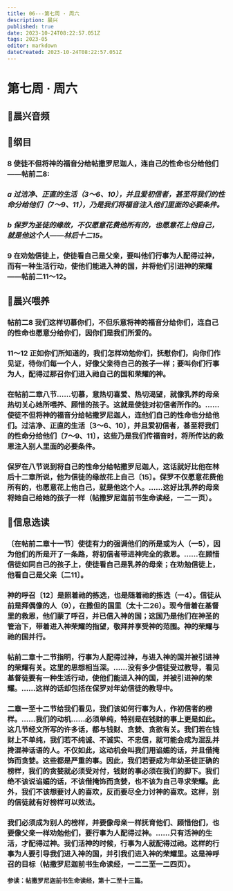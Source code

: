 ```yaml
---
title: 06---第七周 · 周六
description: 晨兴
published: true
date: 2023-10-24T08:22:57.051Z
tags: 2023-05
editor: markdown
dateCreated: 2023-10-24T08:22:57.051Z
---
```


# 第七周 · 周六
## 🎵晨兴音频

## 📖纲目

### 8  使徒不但将神的福音分给帖撒罗尼迦人，连自己的性命也分给他们——帖前二8:

### *a  过洁净、正直的生活（3～6、10），并且爱初信者，甚至将我们的性命分给他们（7～9、11），乃是我们将福音注入他们里面的必要条件。*

### *b  保罗为圣徒的缘故，不仅愿意花费他所有的，也愿意花上他自己，就是他这个人——林后十二15。*

### 9  在劝勉信徒上，使徒看自己是父亲，要叫他们行事为人配得过神，而有一种生活行动，使他们能进入神的国，并将他们引进神的荣耀——帖前二11～12。

## 📖晨兴喂养

### **帖前二8    我们这样切慕你们，不但乐意将神的福音分给你们，连自己的性命也愿意分给你们，因你们是我们所爱的。**

### **11～12** **正如你们所知道的，我们怎样劝勉你们，抚慰你们，向你们作见证，待你们每一个人，好像父亲待自己的孩子一样；要叫你们行事为人，配得过那召你们进入祂自己的国和荣耀的神。**

### 在帖前二章八节……切慕，意热切喜爱、热切渴望，就像乳养的母亲热切关心她所喂养、顾惜的孩子。这就是使徒对初信者所作的。……使徒不但将神的福音分给帖撒罗尼迦人，连他们自己的性命也分给他们。过洁净、正直的生活〔3～6、10〕，并且爱初信者，甚至将我们的性命分给他们〔7～9、11〕，这些乃是我们传福音时，将所传达的救恩注入别人里面的必要条件。

### 保罗在八节说到将自己的性命分给帖撒罗尼迦人，这话就好比他在林后十二章所说，他为信徒的缘故花上自己〔15〕。保罗不仅愿意花费他所有的，也愿意花上他自己，就是他这个人。……这好比乳养的母亲将她自己给她的孩子一样（帖撒罗尼迦前书生命读经，一二一页）。

## 📖信息选读

### 〔在帖前二章十一节〕使徒有力的强调他们的所是或为人（一5），因为他们的所是开了一条路，将初信者带进神完全的救恩。……在顾惜信徒如同自己的孩子上，使徒看自己是乳养的母亲；在劝勉信徒上，他看自己是父亲〔二11〕。

### 神的呼召〔12〕是照着祂的拣选，也是随着祂的拣选（一4）。信徒从前是拜偶像的人（9），在撒但的国里（太十二26）。现今借着在基督里的救恩，他们蒙了呼召，并已信入神的国；这国乃是他们在神圣的管治下，带着进入神荣耀的指望，敬拜并享受神的范围。神的荣耀与祂的国并行。

### 帖前二章十二节指明，行事为人配得过神，与进入神的国并被引进神的荣耀有关。这里的思想相当深。……没有多少信徒受过教导，看见基督徒要有一种生活行动，使他们能进入神的国，并被引进神的荣耀。……这样的话却包括在保罗对年幼信徒的教导中。

### 二章一至十二节给我们看见，我们该如何行事为人，作初信者的榜样。……我们的动机……必须单纯，特别是在钱财的事上更是如此。这几节经文所写的许多话，都与钱财、贪婪、贪欲有关。我们若在钱财上不单纯，我们若不纯诚、不诚实、不忠信，就可能会成为混乱并搀混神话语的人。不仅如此，这动机会叫我们用谄媚的话，并且借掩饰而贪婪。这些都是严重的事。因此，我们若要成为年幼圣徒正确的榜样，我们的贪婪就必须受对付，钱财的事必须在我们的脚下。我们绝不该说谄媚的话，不该借掩饰而贪婪，也不该为自己寻求荣耀。此外，我们不该想要讨人的喜欢，反而要尽全力讨神的喜欢。这样，别的信徒就有好榜样可以效法。

### 我们必须成为别人的榜样，并要像母亲一样抚育他们、顾惜他们，也要像父亲一样劝勉他们，要行事为人配得过神。……只有活神的生活，才配得过神。我们活神的时候，行事为人就配得过祂。这样的行事为人要引导我们进入神的国，并引我们进入神的荣耀里。这是神呼召的目标（帖撒罗尼迦前书生命读经，一二二至一二四页）。

**参读：帖撒罗尼迦前书生命读经，第十二至十三篇。**
<!-- Google tag (gtag.js) -->
<script async src="https://www.googletagmanager.com/gtag/js?id=G-1P8709Z16T"></script>
<script>
  window.dataLayer = window.dataLayer || [];
  function gtag(){dataLayer.push(arguments);}
  gtag('js', new Date());

  gtag('config', 'G-1P8709Z16T');
</script>
